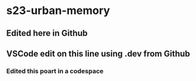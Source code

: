 # s23-urban-memory

## Edited here in Github

## VSCode edit on this line using .dev from Github

### Edited this poart in a codespace